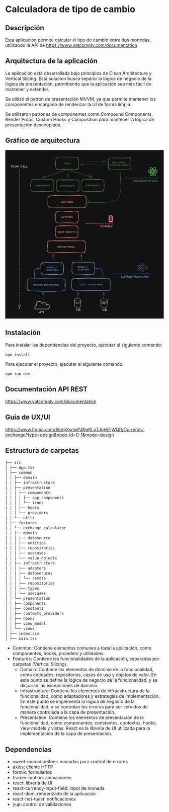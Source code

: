 # Calculadora de tipo de cambio

## Descripción

Esta aplicación permite calcular el tipo de cambio entre dos monedas, utilizando la API de https://www.vatcomply.com/documentation.

## Arquitectura de la aplicación

La aplicación está desarrollada bajo principios de Clean Architecture y Vertical Slicing.
Esta solucion busca separar la lógica de negocio de la lógica de presentación, permitiendo que la aplicación sea más fácil de mantener y extender.

Se utilizó el patrón de presentación MVVM, ya que permite mantener los componentes encargado de renderizar la UI de forma limpia.

Se utilizaron patrones de componentes como Compound Components, Render Props, Custom Hooks y Composition para mantener la lógica de presentación desacoplada.

## Gráfico de arquitectura

![arch](./arch.png)

## Instalación

Para instalar las dependencias del proyecto, ejecutar el siguiente comando:

```
npm install
```

Para ejecutar el proyecto, ejecutar el siguiente comando:

```
npm run dev
```

## Documentación API REST

https://www.vatcomply.com/documentation

## Guía de UX/UI

https://www.figma.com/file/pXwlwP49aKLoTJqHj7jWQR/Currency-exchange?type=design&node-id=0-1&mode=design

## Estructura de carpetas

```
├── src
│ ├── App.tsx
│ ├── common
│ │ ├── domain
│ │ ├── infrastructure
│ │ ├── presentation
│ │ │ ├── components
│ │ │ │ ├── app_components
│ │ │ │ └── icons
│ │ │ ├── hooks
│ │ │ └── providers
│ │ └── utils
│ ├── features
│ │ └── exchange_calculator
│ │ ├── domain
│ │ │ ├── datasource
│ │ │ ├── entities
│ │ │ ├── repositories
│ │ │ ├── usecases
│ │ │ └── value_objects
│ │ ├── infrastructure
│ │ │ ├── adapters
│ │ │ ├── datasoruces
│ │ │ │ └── remote
│ │ │ ├── repositories
│ │ │ ├── types
│ │ │ └── usecases
│ │ └── presentation
│ │ ├── components
│ │ ├── constants
│ │ ├── contexts_providers
│ │ ├── hooks
│ │ ├── view_model
│ │ └── views
│ ├── index.css
│ ├── main.tsx
```

- Common: Contiene elementos comunes a toda la aplicación, como componentes, hooks, providers y utilidades.
- Features: Contiene las funcionalidades de la aplicación, separadas por carpetas (Vertical Slicing).
  - Domain: Contiene los elementos de dominio de la funcionalidad, como entidades, repositorios, casos de uso y objetos de valor. En este punto se define la lógica de negocio de la funcionalidad, y se disparan las excepciones de dominio.
  - Infrastructure: Contiene los elementos de infraestructura de la funcionalidad, como adaptadores y estrategias de implementación. En este punto se implementa la lógica de negocio de la funcionalidad, y se controlan los errores para ser servidos de manera controlada a la capa de presentación.
  - Presentation: Contiene los elementos de presentación de la funcionalidad, como componentes, constantes, contextos, hooks, view models y vistas. React es la librería de UI utilizada para la implementación de la capa de presentación.

## Dependencias

- sweet-monads/either: monadas para control de errores
- axios: cliente HTTP
- formik: formularios
- framer-motion: animaciones
- react: librería de UI
- react-currency-input-field: input de moneda
- react-dom: renderizado de la aplicación
- react-hot-toast: notificaciones
- yup: control de validaciones
